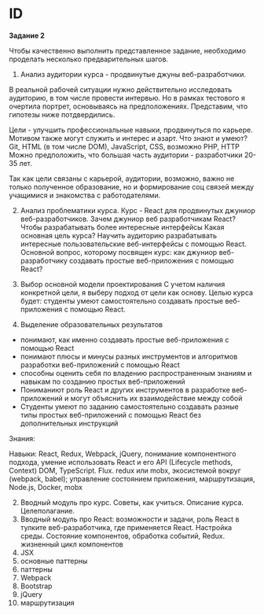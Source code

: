 # ID

**Задание 2**

Чтобы качественно выполнить представленное задание, необходимо проделать несколько предварительных шагов. 

1) Анализ аудитории курса - продвинутые джуны веб-разработчики. 

В реальной рабочей ситуации нужно действительно исследовать аудиторию, в том числе провести интервью. Но в рамках тестового я очертила портрет, основываясь на предположениях. Представим, что гипотезы ниже потдвердились.

Цели - улучшить профессиональные навыки, продвинуться по карьере. Мотивом также могут служить и интерес и азарт.
Что знают и умеют? Git, HTML (в том числе DOM), JavaScript, CSS, возможно PHP, HTTP
Можно предположить, что большая часть аудитории - разработчики 20-35 лет.

Так как цели связаны с карьерой, аудитории, возможно, важно не только полученное образование, но и формирование соц связей между учащимися и знакомства с работодателями.

2) Анализ проблематики курса.
Курс - React для продвинутых джуниор веб-разработчиков.
Зачем джуниор веб разработчикам React? Чтобы разрабатывать более интересные интерфейсы
Какая основная цель курса? Научить аудиторию разрабатывать интересные пользовательские веб-интерфейсы с помощью React.
Основной вопрос, которому посвящен курс: как джуниор веб-разработчику создавать простые веб-приложения с помощью React?

3) Выбор основной модели проектирования
С учетом наличия конкретной цели, я выберу подход от цели как основу.
Целью курса будет: студенты умеют самостоятельно создавать простые веб-приложения с помощью React. 

4) Выделение образовательных результатов

- понимают, как именно создавать простые веб-приложения с помощью React
- понимают плюсы и минусы разных инструментов и алгоритмов разработки веб-приложений с помощью React
- способны оценить себя по владению распространенным знаниям и навыкам по созданию простых веб-приложений
- Пониманиют роль React и других инструментов в разработке веб-приложений и могут объяснить их взаимодействие между собой
- Студенты умеют по заданию самостоятельно создавать разные типы простых веб-приложений с помощью React без дополнительных инструкций


Знания: 
          
Навыки: React, Redux, Webpack, jQuery, понимание компонентного подхода, умение использовать React и его API (Lifecycle methods, Context) DOM, TypeScript. Flux.  redux или mobx, экосистемой вокруг (webpack, babel); управление состоянием приложения, маршрутизация, Node.js, Docker, mobx


2) Вводный модуль про курс. Советы, как учиться. Описание курса. Целеполагание.
3) Вводный модуль про React:  возможности и задачи, роль React в тулките веб-разработчика, где применяется React. Настройка среды. Состояние компонентов, обработка событий, Redux. жизненный цикл компонентов
5) JSX
9) основные паттерны
11) паттерны
12) Webpack
13) Bootstrap
14) jQuery
15) маршрутизация






